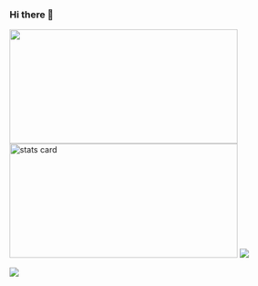 ### Hi there 👋

<!--
**lokesh9460/lokesh9460** is a ✨ _special_ ✨ repository because its `README.md` (this file) appears on your GitHub profile.

Here are some ideas to get you started:

- 🔭 I’m currently working on ...
- 🌱 I’m currently learning ...
- 👯 I’m looking to collaborate on ...
- 🤔 I’m looking for help with ...
- 💬 Ask me about ...
- 📫 How to reach me: ...
- 😄 Pronouns: ...
- ⚡ Fun fact: ...
-->

<img height="200px" width="400" src="https://github-readme-stats.vercel.app/api?username=lokesh9460&count_private=true&theme=radical&show_icons=true" />

<img alt= "stats card" height="200px" width="400" src="http://github-readme-streak-stats.herokuapp.com?user=lokesh9460&theme=radical">

<img src="https://komarev.com/ghpvc/?username=lokesh9460&label=Profile%20views&color=brightgreen&style=flat" />

<img align="center" src="https://github-readme-stats.vercel.app/api/top-langs/?username=lokesh9460&layout=compact&theme=buefy&hide_border=true" /></a>
